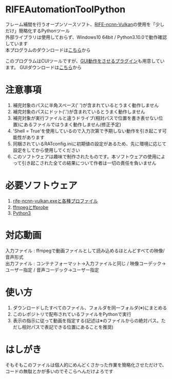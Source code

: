 # RIFEAutomationToolPython
フレーム補間を行うオープンソースソフト、[RIFE-ncnn-Vulkan](https://github.com/nihui/rife-ncnn-vulkan)の使用を「少しだけ」簡略化するPythonツール<br>
外部ライブラリは使用しておらず、Windows10 64bit / Python3.10.0で動作確認しています<br>
本プログラムのダウンロードは[こちら](https://github.com/ike62k/RIFEAutomationToolPython/releases)から<br>

このプログラムはCUIツールですが、[GUI動作をさせるプラグイン](https://github.com/ike62k/RATPython_simplegui)も用意しています。
GUIダウンロードは[こちら](https://github.com/ike62k/RATPython_simplegui/releases)から

# 注意事項
1. 補完対象のパスに半角スペース(' ')が含まれているとうまく動作しません
2. 補完対象のパスにドット('.')が含まれているとうまく動作しません
3. 補完対象が実行ファイルと違うドライブ(相対パスで位置を書き表せない位置)にあるファイルではうまく動作しません(修正予定)
4. 'Shell = True'を使用しているので入力次第で予期しない動作を引き起こす可能性があります
5. 同梱されているRATconfig.iniに初期値の設定があるため、先に環境に応じて設定をしてから使用してください
6. このソフトウェアは趣味で制作されたものです。本ソフトウェアの使用によって引き起こされた全ての結果について作者は一切の責任を負いません

# 必要ソフトウェア
1. [rife-ncnn-vulkan.exeと各種プロファイル](https://github.com/nihui/rife-ncnn-vulkan)
2. [ffmpegとffprobe](https://www.ffmpeg.org/)
3. [Python3](https://www.python.org/)

# 対応動画  
入力ファイル : ffmpegで動画ファイルとして読み込めるほとんどすべての映像/音声形式  
出力ファイル : コンテナフォーマット→入力ファイルと同じ / 映像コーデック→ユーザー指定 / 音声コーデック→ユーザー指定
  
 # 使い方
1. ダウンロードしたすべてのファイル、フォルダを同一フォルダ(※)にまとめる
2. このレポジトリで配布されているファイルをPythonで実行
3. 表示の指示に従って動画を指定する(記述は※のファイルからの絶対パス。ただし相対パスで表記できる位置にあることを推奨)
  
# はしがき
そもそもこのファイルは個人的にめんどくさかった作業を簡略化させただけで、コードの無駄とかが多いのでそこらへんだけよろです
